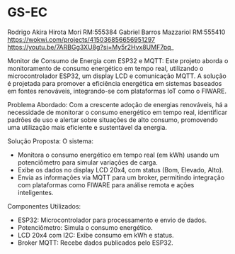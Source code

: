 # GS-EC
Rodrigo Akira Hirota Mori RM:555384
Gabriel Barros Mazzariol RM:555410
https://wokwi.com/projects/415036856656951297
https://youtu.be/7ARBGg3XU8g?si=My5r2Hvx8UMF7pq_

Monitor de Consumo de Energia com ESP32 e MQTT:
Este projeto aborda o monitoramento de consumo energético em tempo real, utilizando o microcontrolador ESP32, um display LCD e comunicação MQTT. A solução é projetada para promover a eficiência energética em sistemas baseados em fontes renováveis, integrando-se com plataformas IoT como o FIWARE.

Problema Abordado:
Com a crescente adoção de energias renováveis, há a necessidade de monitorar o consumo energético em tempo real, identificar padrões de uso e alertar sobre situações de alto consumo, promovendo uma utilização mais eficiente e sustentável da energia.

Solução Proposta:
O sistema:
- Monitora o consumo energético em tempo real (em kWh) usando um potenciômetro para simular variações de carga.
- Exibe os dados no display LCD 20x4, com status (Bom, Elevado, Alto).
- Envia as informações via MQTT para um broker, permitindo integração com plataformas como FIWARE para análise remota e ações inteligentes.

Componentes Utilizados:
- ESP32: Microcontrolador para processamento e envio de dados.
- Potenciômetro: Simula o consumo energético.
- LCD 20x4 com I2C: Exibe consumo em kWh e status.
- Broker MQTT: Recebe dados publicados pelo ESP32.

